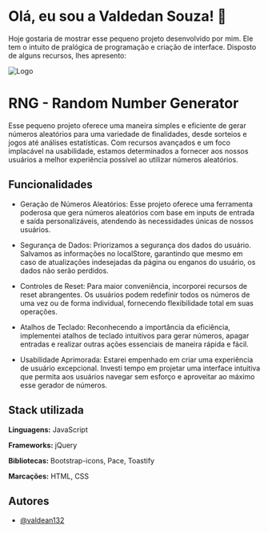 # Olá, eu sou a Valdedan Souza! 👋

Hoje gostaria de mostrar esse pequeno projeto desenvolvido por mim. Ele tem o intuito de pralógica de programação e criação de interface. Disposto de alguns recursos, lhes apresento:


![Logo](https://rng.valdeansouza.com/favicon.png)


# RNG - Random Number Generator

Esse pequeno projeto oferece uma maneira simples e eficiente de gerar números aleatórios para uma variedade de finalidades, desde sorteios e jogos até análises estatísticas. Com recursos avançados e um foco implacável na usabilidade, estamos determinados a fornecer aos nossos usuários a melhor experiência possível ao utilizar números aleatórios.


## Funcionalidades

- Geração de Números Aleatórios: Esse projeto oferece uma ferramenta poderosa que gera números aleatórios com base em inputs de entrada e saída personalizáveis, atendendo às necessidades únicas de nossos usuários.

- Segurança de Dados: Priorizamos a segurança dos dados do usuário. Salvamos as informações no localStore, garantindo que mesmo em caso de atualizações indesejadas da página ou enganos do usuário, os dados não serão perdidos.

- Controles de Reset: Para maior conveniência, incorporei recursos de reset abrangentes. Os usuários podem redefinir todos os números de uma vez ou de forma individual, fornecendo flexibilidade total em suas operações.

- Atalhos de Teclado: Reconhecendo a importância da eficiência, implementei atalhos de teclado intuitivos para gerar números, apagar entradas e realizar outras ações essenciais de maneira rápida e fácil.

- Usabilidade Aprimorada: Estarei empenhado em criar uma experiência de usuário excepcional. Investi tempo em projetar uma interface intuitiva que permita aos usuários navegar sem esforço e aproveitar ao máximo esse gerador de números.
## Stack utilizada

**Linguagens:** JavaScript

**Frameworks:** jQuery

**Bibliotecas:** Bootstrap-icons, Pace, Toastify

**Marcações:** HTML, CSS



## Autores

- [@valdean132](https://github.com/valdean132)